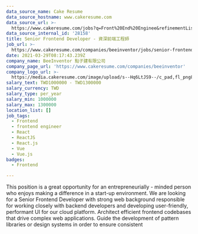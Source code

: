 ```yaml
---
data_source_name: Cake Resume
data_source_hostname: www.cakeresume.com
data_source_url: >-
  https://www.cakeresume.com/jobs?q=Front%20End%20Enginee&refinementList%5Blang_name%5D%5B0%5D=English&refinementList%5Bsalary_type%5D=per_year&range%5Bsalary_range%5D%5Bmin%5D=1000000
data_source_internal_id: '28158'
title: Senior Frontend Developer - 資深前端工程師
job_url: >-
  https://www.cakeresume.com/companies/beeinventor/jobs/senior-frontend-developer-961891
date: 2021-03-29T08:17:43.239Z
company_name: BeeInventor 點子建有限公司
company_page_url: 'https://www.cakeresume.com/companies/beeinventor'
company_logo_url: >-
  https://media.cakeresume.com/image/upload/s--Hq6LtJS9--/c_pad,fl_png8,h_200,w_200/v1617001810/zwcozk4pcfpouwpubylt.png
salary_text: TWD1000000 - TWD1300000
salary_currency: TWD
salary_type: per_year
salary_min: 1000000
salary_max: 1300000
location_list: []
job_tags:
  - Frontend
  - frontend engineer
  - React
  - ReactJS
  - React.js
  - Vue
  - Vue.js
badges:
  - Frontend

---
```


This position is a great opportunity for an entrepreneurially - minded person who enjoys making a difference in a start-up environment. We are looking for a Senior Frontend Developer with strong web background responsible for working closely with backend developers and developing user-friendly, performant UI for our cloud platform. Architect efficient frontend codebases that drive complex web applications. Guide the development of pattern libraries or design systems in order to ensure consistent